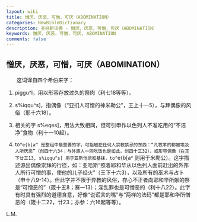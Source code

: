 ```yaml
---
layout: wiki
title: 憎厌，厌恶，可憎，可厌（ABOMINATION）
categories: NewBibleDictionary
description: 圣经新词典 - 憎厌，厌恶，可憎，可厌（ABOMINATION）
keywords: 憎厌，厌恶，可憎，可厌, ABOMINATION
comments: false
---
```


## 憎厌，厌恶，可憎，可厌（ABOMINATION）

　　这词译自四个希伯来字：

1. piggu^l，用以形容存放过久的祭肉（利七18等等）。

2. s%iqqu^s]，指偶像（“亚扪人可憎的神米勒公”，王上十一5），与拜偶像的风俗（耶十六18）。

3. 相关的字 s%eqes]，用法大致相同，但可引申作以色列人不准吃用的“不洁净”食物（利十一10起）。

4. to^`e{b[a^ 是整组中最重要的字，可指触犯任何人宗教禁忌的东西：“凡牧羊的都被埃及人所厌恶”（创四十六34；与外族人一同吃饭也是如此，创四十三32），或形容偶像（在王下廿三13, s%iqqu^s] 用于亚斯他录和基抹，to^`e{b[a^ 则用于米勒公）。这字描述源出偶像崇拜的行径，如：亚哈斯“照着耶和华从以色列人面前赶出的外邦人所行可憎的事，使他的儿子经火”（王下十六3），以及所有的巫术与占卜（申十八9-14）。但此字并不限于异教的风俗，存心不正者向耶和华所献的祭是“可憎恶的”（箴十五8；赛一13）；淫乱罪也是可憎恶的（利十八22）。此字有时具有强烈的道德含意，好像“说谎言的嘴”与“两样的法码”都是耶和华所憎恶的（箴十二22，廿23；亦参：六16起等等）。

L.M.









